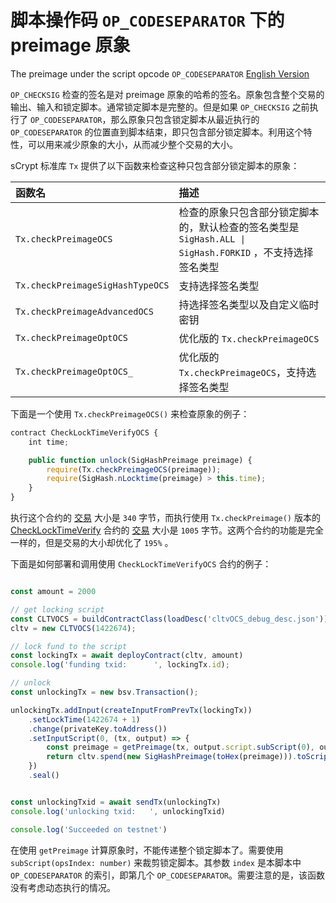 # 脚本操作码 `OP_CODESEPARATOR` 下的 preimage 原象

The preimage under the script opcode `OP_CODESEPARATOR` [English Version](preimage_under_codeseparator_en.md)


`OP_CHECKSIG` 检查的签名是对 preimage 原象的哈希的签名。原象包含整个交易的输出、输入和锁定脚本。通常锁定脚本是完整的。但是如果 `OP_CHECKSIG` 之前执行了 `OP_CODESEPARATOR`，那么原象只包含锁定脚本从最近执行的 `OP_CODESEPARATOR` 的位置直到脚本结束，即只包含部分锁定脚本。利用这个特性，可以用来减少原象的大小，从而减少整个交易的大小。

sCrypt 标准库 `Tx` 提供了以下函数来检查这种只包含部分锁定脚本的原象：

| 函数名 | 描述 | 
| :-----| :---- |
| `Tx.checkPreimageOCS` | 检查的原象只包含部分锁定脚本的，默认检查的签名类型是 `SigHash.ALL \| SigHash.FORKID` ，不支持选择签名类型|
| `Tx.checkPreimageSigHashTypeOCS` | 支持选择签名类型|
| `Tx.checkPreimageAdvancedOCS` | 持选择签名类型以及自定义临时密钥|
| `Tx.checkPreimageOptOCS` | 优化版的 `Tx.checkPreimageOCS` |
| `Tx.checkPreimageOptOCS_` | 优化版的 `Tx.checkPreimageOCS`，支持选择签名类型 |


下面是一个使用 `Tx.checkPreimageOCS()` 来检查原象的例子：

```javascript
contract CheckLockTimeVerifyOCS {
    int time;

    public function unlock(SigHashPreimage preimage) {
        require(Tx.checkPreimageOCS(preimage));
        require(SigHash.nLocktime(preimage) > this.time);
    }
}
```

执行这个合约的 [交易](https://classic-test.whatsonchain.com/tx/955ab206fadd6be2ea5d748a83d52801b45d9dec504a10de1319e018269d1af3) 大小是 `340` 字节，而执行使用 `Tx.checkPreimage()` 版本的 [CheckLockTimeVerify](https://github.com/sCrypt-Inc/boilerplate/blob/master/contracts/cltv.scrypt) 合约的 [交易](https://classic-test.whatsonchain.com/tx/7b72fc1e8cc8229d9c54675bf1011ec96291257927e989e53d98a3130f2d9248) 大小是 `1005` 字节。这两个合约的功能是完全一样的，但是交易的大小却优化了 `195%` 。

下面是如何部署和调用使用 `CheckLockTimeVerifyOCS` 合约的例子：

```javascript

const amount = 2000

// get locking script
const CLTVOCS = buildContractClass(loadDesc('cltvOCS_debug_desc.json'));
cltv = new CLTVOCS(1422674);

// lock fund to the script
const lockingTx = await deployContract(cltv, amount)
console.log('funding txid:      ', lockingTx.id);

// unlock
const unlockingTx = new bsv.Transaction();

unlockingTx.addInput(createInputFromPrevTx(lockingTx))
    .setLockTime(1422674 + 1)
    .change(privateKey.toAddress())
    .setInputScript(0, (tx, output) => {
        const preimage = getPreimage(tx, output.script.subScript(0), output.satoshis)
        return cltv.spend(new SigHashPreimage(toHex(preimage))).toScript()
    })
    .seal()


const unlockingTxid = await sendTx(unlockingTx)
console.log('unlocking txid:   ', unlockingTxid)

console.log('Succeeded on testnet')

```

在使用 `getPreimage` 计算原象时，不能传递整个锁定脚本了。需要使用 `subScript(opsIndex: number)` 来裁剪锁定脚本。其参数 `index` 是本脚本中 `OP_CODESEPARATOR` 的索引，即第几个 `OP_CODESEPARATOR`。需要注意的是，该函数没有考虑动态执行的情况。